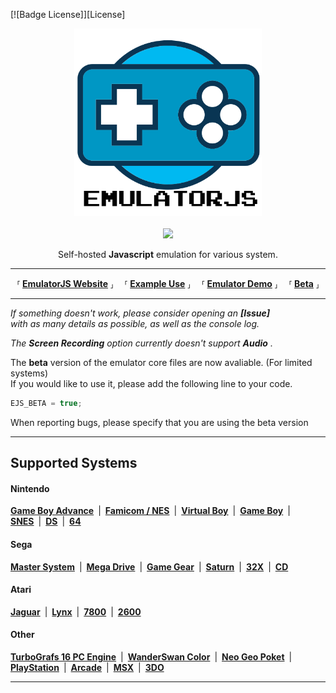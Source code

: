[![Badge License]][License]

<p align = 'center'>
    <img src = 'docs/Emulatorjs%20Logo.png' width = '300px'>
    <br>
    <br>
    <a href = './LICENSE'>
        <img src = 'https://img.shields.io/badge/License-GPLv3-blue.svg'>
    </a>
    <br>
</p>

<p align = 'center'>
    Self-hosted <b>Javascript</b> emulation for various system.
</p>

---

<p align = 'center'>
    ⸢ <a href = 'https://emulatorjs.ga/'><b>EmulatorJS Website</b></a> ⸥ 
    ⸢ <a href = 'https://coldcast.org/games/1/Super-Mario-Bros'><b>Example Use</b></a> ⸥ 
    ⸢ <a href = 'https://emulatorjs.ga/demo/'><b>Emulator Demo</b></a> ⸥ 
    ⸢ <a href = 'https://emulatorjs.ga/beta/'><b>Beta</b></a> ⸥
</p>

---

*If something doesn't work, please consider opening an* ***[Issue]*** <br>
*with as many details as possible, as well as the console log.*

*The* ***Screen Recording*** *option currently doesn't support* ***Audio*** *.*

The **beta** version of the emulator core files are now avaliable. (For limited systems) <br>
If you would like to use it, please add the following line to your code.

```js
EJS_BETA = true;
```

When reporting bugs, please specify that you are using the beta version

---

## Supported Systems

#### Nintendo

**[Game Boy Advance][Nintendo Game Boy Advance]** | **[Famicom / NES][NES / Famicom]** | **[Virtual Boy][Virtual Boy]** | **[Game Boy][Nintendo Game Boy]** | **[SNES]** | **[DS][Nintendo DS]** | **[64][Nintendo 64]**

#### Sega
**[Master System][Sega Master System]** | **[Mega Drive][Sega Mega Drive]** | **[Game Gear][Sega Game Gear]** | **[Saturn][Sega Saturn]** | **[32X][Sega 32X]** | **[CD][Sega CD]**

#### Atari

**[Jaguar][Atari Jaguar]** | **[Lynx][Atari Lynx]** | **[7800][Atari 7800]** | **[2600][Atari 2600]**

#### Other

**[TurboGrafs 16 PC Engine][TurboGrafs-16 / PC Engine]** | **[WanderSwan Color][WanderSwan / Color]** | **[Neo Geo Poket][Neo Geo Poket]** | **[PlayStation]** | **[Arcade]** | **[MSX]** | **[3DO]**

---




<!----------------------------------------------------------------------------->


[NES / Famicom]: docs/NES-Famicom.md
[SNES]: docs/SNES.md
[Nintendo 64]: docs/Nintendo%2064.md
[Nintendo Game Boy]: docs/Nintendo%20Game%20Boy.md
[Nintendo Game Boy Advance]: docs/Nintendo%20Game%20Boy%20Advance.md
[Nintendo DS]: docs/Nintendo%20DS.md
[PlayStation]: docs/PlayStation.md
[Virtual Boy]: docs/Virtual%20Boy.md
[Sega Mega Drive]: docs/Sega%20Mega%20Drive.md
[Sega Master System]: docs/Sega%20Master%20System.md
[Sega CD]: docs/Sega%20CD.md
[Atari Lynx]: docs/Atari%20Lynx.md
[MSX]: docs/MSX.md
[3DO]: docs/3DO.md
[Sega 32X]: docs/Sega%2032X.md
[Atari Jaguar]: docs/Atari%20Jaguar.md
[Neo Geo Poket]: docs/Neo%20Geo%20Poket.md
[Sega Game Gear]: docs/Sega%20Game%20Gear.md
[Sega Saturn]: docs/Sega%20Saturn.md
[Atari 7800]: docs/Atari%207800.md
[WanderSwan / Color]: docs/WanderSwan-Color.md
[TurboGrafs-16 / PC Engine]: docs/TurboGrafs%2016-PC%20Engine.md
[Arcade]: docs/Arcade.md
[Atari 2600]: docs/Atari%202600.md
